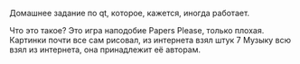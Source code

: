 Домашнее задание по qt, которое, кажется, иногда работает.

Что это такое? Это игра наподобие Papers Please, только плохая.
Картинки почти все сам рисовал, из интернета взял штук 7
Музыку всю взял из интернета, она принадлежит её авторам.
